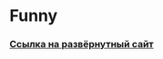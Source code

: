 # Funny
### [Ссылка на развёрнутный сайт](https://funny-git-main-alexander0798s-projects.vercel.app/)